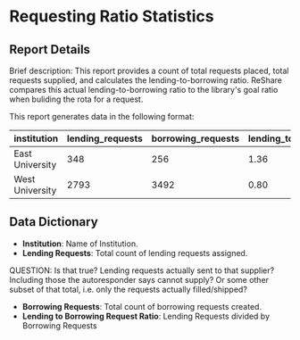 # Requesting Ratio Statistics

## Report Details

Brief description: This report provides a count of total requests placed, total requests supplied, and calculates the lending-to-borrowing ratio.  ReShare compares this actual lending-to-borrowing ratio to the library's goal ratio when buliding the rota for a request.

This report generates data in the following format:

|institution|lending\_requests|borrowing\_requests|lending\_to\_borrowing\_request\_ratio|
|------------|----------|----------|----------|
|East University| 348 | 256 | 1.36 |
|West University| 2793 | 3492 | 0.80 |

## Data Dictionary
- **Institution**: Name of Institution.
- **Lending Requests**: Total count of lending requests assigned.

QUESTION:  Is that true?  Lending requests actually sent to that supplier? Including those the autoresponder says cannot supply? Or some other subset of that total, i.e. only the requests actually filled/shipped?
- **Borrowing Requests**: Total count of borrowing requests created.
- **Lending to Borrowing Request Ratio**:  Lending Requests divided by Borrowing Requests 
